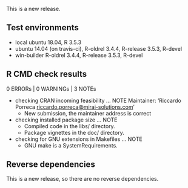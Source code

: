 This is a new release.

## Test environments
* local ubuntu 18.04, R 3.5.3
* ubuntu 14.04 (on travis-ci), R-oldrel 3.4.4, R-release 3.5.3, R-devel
* win-builder R-oldrel 3.4.4, R-release 3.5.3, R-devel

## R CMD check results

0 ERRORs | 0 WARNINGs | 3 NOTEs

* checking CRAN incoming feasibility ... NOTE
Maintainer: ‘Riccardo Porreca <riccardo.porreca@mirai-solutions.com>’
    * New submission, the maintainer address is correct
* checking installed package size ... NOTE
    * Compiled code in the libs/ directory.
    * Package vignettes in the doc/ directory.
* checking for GNU extensions in Makefiles ... NOTE
    * GNU make is a SystemRequirements.

## Reverse dependencies

This is a new release, so there are no reverse dependencies.
